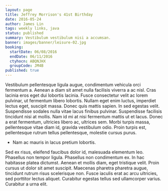 ```yaml
---
layout: page
title: Jeffrey Morrison's 41st Birthday
date: 2016-05-24
author: James Lin
tags: weekly links, java
status: published
summary: Vestibulum vestibulum nisi a accumsan.
banner: images/banner/leisure-02.jpg
booking:
  startDate: 06/08/2016
  endDate: 06/11/2016
  ctyhocn: ABQNJHX
  groupCode: JM4B
published: true
---
```

Vestibulum pellentesque ligula augue, condimentum vehicula orci fermentum a. Aenean a diam sit amet nulla facilisis viverra a ac nisl. Cras lacinia eros eget dui lobortis lacinia. Fusce consectetur velit ac lorem pulvinar, ut fermentum libero lobortis. Nullam eget enim luctus, imperdiet lectus eget, suscipit massa. Donec quis mattis sapien. In sed egestas velit. Suspendisse sodales nulla vitae lacus finibus pulvinar. Suspendisse facilisis tincidunt nisi at mollis. Nam id mi at nisi fermentum mattis ut et lacus. Donec a erat fermentum, ultricies libero ac, ultrices sem. Morbi turpis massa, pellentesque vitae diam id, gravida vestibulum odio. Proin turpis est, pellentesque rutrum tellus pellentesque, molestie cursus purus.

* Nam ac mauris in lacus pretium lobortis.

Sed ex risus, eleifend faucibus dolor id, malesuada elementum leo. Phasellus non tempor ligula. Phasellus non condimentum ex. In hac habitasse platea dictumst. Aenean et mollis diam, eget tristique velit. Proin cursus ut dolor sit amet suscipit. Maecenas pharetra pharetra augue, tincidunt rutrum risus scelerisque non. Fusce iaculis erat ac arcu ultricies, sed porttitor lectus aliquet. Curabitur egestas tellus sed ullamcorper varius. Curabitur a urna elit.
